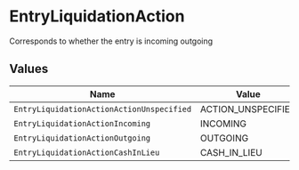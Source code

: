 # EntryLiquidationAction

Corresponds to whether the entry is incoming outgoing


## Values

| Name                                      | Value                                     |
| ----------------------------------------- | ----------------------------------------- |
| `EntryLiquidationActionActionUnspecified` | ACTION_UNSPECIFIED                        |
| `EntryLiquidationActionIncoming`          | INCOMING                                  |
| `EntryLiquidationActionOutgoing`          | OUTGOING                                  |
| `EntryLiquidationActionCashInLieu`        | CASH_IN_LIEU                              |